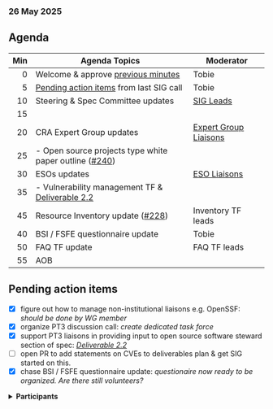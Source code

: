 ###  26 May 2025
##  Agenda
| Min | Agenda Topics | Moderator |
| --: | ----- | --- |
|   0 | Welcome & approve [previous minutes](https://github.com/orcwg/orcwg/pull/94) | Tobie |
|   5 | [Pending action items](#pending-action-items) from last SIG call | Tobie |
|  10 | Steering & Spec Committee updates | [SIG Leads][] |
|  15 | | |
|  20 | CRA Expert Group updates | [Expert Group Liaisons][] |
|  25 | - Open source projects type white paper outline ([#240](https://github.com/orcwg/cra-hub/pull/240)) | |
|  30 | ESOs updates | [ESO Liaisons][] |
|  35 | - Vulnerability management TF & [Deliverable 2.2](https://github.com/orcwg/orcwg/blob/main/cyber-resilience-sig/coordination/cen-cenelec-wg-9/contribution-pt-3-clause-4-4.md) | |
|  45 | Resource Inventory update ([#228](https://github.com/orcwg/cra-hub/pull/228)) | Inventory TF leads |
|  40 | BSI / FSFE questionnaire update | Tobie |
|  50 | FAQ TF update | FAQ TF leads |
|  55 | AOB | |

## Pending action items

- [X] figure out how to manage non-institutional liaisons e.g. OpenSSF: _should be done by WG member_
- [X] organize PT3 discussion call: _create dedicated task force_
- [X] support PT3 liaisons in providing input to open source software steward section of spec: _[Deliverable 2.2](https://github.com/orcwg/orcwg/blob/main/cyber-resilience-sig/coordination/cen-cenelec-wg-9/contribution-pt-3-clause-4-4.md)_
- [ ] open PR to add statements on CVEs to deliverables plan & get SIG started on this.
- [X] chase BSI / FSFE questionnaire update: _questionaire now ready to be organized. Are there still volunteers?_
<details>
<summary><b>Participants </b></summary>
 
</details>

[SIG Leads]: https://github.com/orcwg/orcwg/tree/main/cyber-resilience-sig#leads
[ESO Liaisons]: https://github.com/orcwg/orcwg/tree/main/cyber-resilience-sig#cen-cenelec-wg-9
[Expert Group Liaisons]: https://github.com/orcwg/orcwg/tree/main/cyber-resilience-sig#cra-expert-group

  
